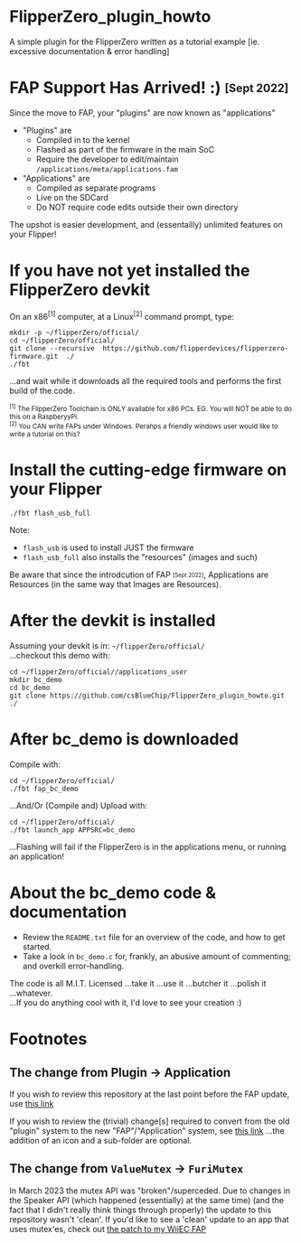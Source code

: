 # FlipperZero_plugin_howto
A simple plugin for the FlipperZero written as a tutorial example [ie. excessive documentation &amp; error handling]

# FAP Support Has Arrived! :) <sub><sup>[Sept 2022]</sup></sub>
Since the move to FAP, your "plugins" are now known as "applications"
* "Plugins" are 
  * Compiled in to the kernel
  * Flashed as part of the firmware in the main SoC
  * Require the developer to edit/maintain `/applications/meta/applications.fam`
* "Applications" are 
  * Compiled as separate programs
  * Live on the SDCard
  * Do NOT require code edits outside their own directory

The upshot is easier development, and (essentailly) unlimited features on your Flipper!

# If you have not yet installed the FlipperZero devkit
On an x86<sup>[1]</sup> computer, at a Linux<sup>[2]</sup> command prompt, type:
```
mkdir -p ~/flipperZero/official/
cd ~/flipperZero/official/
git clone --recursive  https://github.com/flipperdevices/flipperzero-firmware.git  ./
./fbt
```
...and wait while it downloads all the required tools and performs the first build of the code.

<sub><sup>[1]</sup> The FlipperZero Toolchain is ONLY available for x86 PCs. EG. You will NOT be able to do this on a RaspberyyPi.</sub><br/>
<sub><sup>[2]</sup> You CAN write FAPs under Windows. Perahps a friendly windows user would like to write a tutorial on this?</sub>

# Install the cutting-edge firmware on your Flipper
`./fbt flash_usb_full`

Note:
* `flash_usb` is used to install JUST the firmware<br/>
* `flash_usb_full` also installs the "resources" (images and such)<br/>

Be aware that since the introdcution of FAP <sub><sup>[Sept 2022]</sup></sub>, Applications are Resources (in the same way that Images are Resources).

# After the devkit is installed
Assuming your devkit is in: `~/flipperZero/official/`<br/>
...checkout this demo with:
```
cd ~/flipperZero/official//applications_user
mkdir bc_demo
cd bc_demo
git clone https://github.com/csBlueChip/FlipperZero_plugin_howto.git ./
```

# After bc_demo is downloaded
Compile with:
```
cd ~/flipperZero/official/
./fbt fap_bc_demo
```
...And/Or (Compile and) Upload with:
```
cd ~/flipperZero/official/
./fbt launch_app APPSRC=bc_demo
```
...Flashing will fail if the FlipperZero is in the applications menu, or running an application!

# About the bc_demo code & documentation
* Review the `README.txt` file for an overview of the code, and how to get started.
* Take a look in `bc_demo.c` for, frankly, an abusive amount of commenting; and overkill error-handling.

The code is all M.I.T. Licensed ...take it ...use it ...butcher it ...polish it ...whatever. <br/>
...If you do anything cool with it, I'd love to see your creation :)

# Footnotes
## The change from Plugin -&gt; Application
If you wish to review this repository at the last point before the FAP update, use [this link](https://github.com/csBlueChip/FlipperZero_plugin_howto/tree/21f2620035728cd04e1951c3f6a30de1cfe8a280)

If you wish to review the (trivial) change[s] required to convert from the old "plugin" system to the new "FAP"/"Application" system, see [this link](https://github.com/csBlueChip/FlipperZero_plugin_howto/commit/91e06b53d5b9499edd7247b9b87b73e867f1a841#diff-277dc3e809211402bcdb4976c80cd9f172ede7d3c4f8b95137c00b51c236d71d) ...the addition of an icon and a sub-folder are optional.

## The change from `ValueMutex` -&gt; `FuriMutex`
In March 2023 the mutex API was "broken"/superceded. Due to changes in the Speaker API (which happened (essentially) at the same time) (and the fact that I didn't really think things through properly) the update to this repository wasn't 'clean'.
If you'd like to see a 'clean' update to an app that uses mutex'es, check out [the patch to my WiiEC FAP](https://github.com/csBlueChip/FlipperZero_WiiEC/commit/8ff921b4f8b69fdf60737bdd2b170f0726b719cc)

